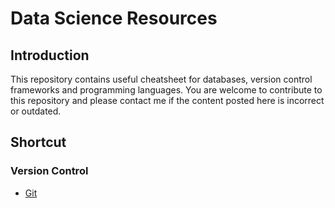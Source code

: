 # Data Science Resources

## Introduction
This repository contains useful cheatsheet for databases, version control frameworks and programming languages. You are welcome to contribute to this repository and please contact me if the content posted here is incorrect or outdated.

## Shortcut
### Version Control
* [Git](version_control/git.md)